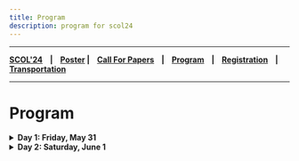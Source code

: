 ```yaml
---
title: Program
description: program for scol24
---
```


---

**[SCOL'24][scol24] ‎ ‎ ‎ | ‎ ‎ ‎ [Poster][flyer] ‎ ‎ ‎ | ‎ ‎ ‎ [Call For Papers][cfp] ‎ ‎ ‎ | ‎ ‎ ‎ [Program][prog] ‎ ‎ ‎ | ‎ ‎ ‎ [Registration][reg] ‎ ‎ ‎ | ‎ ‎ ‎ [Transportation][tp]**

---

# Program

<details>
<summary> <b> Day 1: Friday, May 31 </b> </summary>

| Timeslot | Speaker(s)       | Talk             |
| :--------:           | :--           | :--               |
|    ‎        |                | |
| 09:45 10:00|   | Registration, Opening Remarks  | 
|    ‎        |             |   |
| | **First Session** |  |
|    ‎        |           |     |
| 10:00 10:30  | Metehan Eryılmaz | How Turkish Structural Cases Behave in Causative Constructions: A Dependent Case Theoretic Analysis |
|    ‎        |                | |
| 10:30 11:00 |  Elif Orakçı & Dilay Z. Karadöller | Exploring the Relation between Gesture Presentation Perspective and Children's Spatial Performance |
|    ‎        |          |      |
| 11:00 11:30 | Nagihan Lüle | Verb Stranding VP Ellipsis in Turkish | 
|    ‎        |          |      |
| 11:30 12:00 | **Coffee Break** |  |
|    ‎        |                | |
| 12:00 13:00 | Invited: Junko Kanero | Putting Person in the Equation: Role of Individual Differences in the Language-Thought Interplay | 
|    ‎        |                | |
| 13:00 14:30 |  **Lunch Break** | |
|    ‎        |     |           |
| 14:30 15:30 | **Poster Session 1** | |
|    ‎        |                | |
|  | **Second Session** |  |
|    ‎        |                | |
| 15:30 16:00 | Elnaz Azimi | A Phonetic and Phonological Analysis of the Word-Final Post-Geminate Vocoid in Modern Standard Persian | 
|    ‎        |                | |
| 16:00 16:30 | Mehmet Can Dadan & Uğur Erken & Stefano Canalis | /e/ Lowering in the Turkish Negative Aorist  | 
|    ‎        |                | |
| 16:30 16:45 |  **Coffee Break** | |
|    ‎        |                | |
| 16:45 17:15 | Ezgi Yıldız & Berna A. Uzundağ| Screen Time and Language Outcomes in Infancy: Assessing the Role of Background | 
|    ‎        |          |      |
| 17:15 17:45 | Samira Hamzehei | [Onset Cluster Adaptation in Persian](https://raw.githubusercontent.com/BogaziciLinguisticsCircle/scol.boun.edu.tr/assets/abstracts/hamzehei_24.pdf) | 
|    ‎        |          |      |

<details>
<summary> <b> Posters in session 1 </b> </summary>

[The Role of Sound Symbolism on Trans+ Individuals’ Preferred Names: Challenging Binary Gender Cis-tem](https://raw.githubusercontent.com/BogaziciLinguisticsCircle/scol.boun.edu.tr/assets/abstracts/bardakci_24.pdf), Lilith Bardakçı

Classifier-Noun Constructions in the Yongjia Dialect of Wu Chinese, Shuyang Wei

The Puzzle of Complementation in Turkish, Ayşenur Coşkun

An Eclectic Analysis for Turkish Backward Gapping, Özhan Alp Şehit

Turkish Object Gaps: A Comparative Analysis of Verb-stranding Verb Phrase Ellipsis and Argument Ellipsis, Yasemin Fincan

Processing Post-verbal Quantifiers in Turkish, Baran Günay, Nagihan Lüle

Discursive construction of hegemonic power through political interviews: The case of Turkish presidential discourse, Selman Ecevit, Işıl Erduyan

Are randoms truly random?: Analyzing Linguistic Features of Keysmashes, Mehmet Eren Aydın, Zeynep Arıman, Zeynep Erdemir

Revisiting Turkish Reflexive Verbs, Zeynep Erdemir

[VowSpace: A Vowel Formant Analysis Application](https://raw.githubusercontent.com/BogaziciLinguisticsCircle/scol.boun.edu.tr/assets/abstracts/kaya_24.pdf), Ali Çağan Kaya

Counting events in Turkish, Ömer Çağrı Uğurlu

A Survey of Vowel Deletion in Turkish, Alize Aydın
</details>
</details>

<details>
<summary> <b> Day 2: Saturday, June 1 </b> </summary>

| Timeslot | Speaker(s)       | Talk             |
| :--------:           | :--           | :--               |
|    ‎        |             |   |
| | **Third Session** |  |
|    ‎        |           |     |
| 10:00 10:30  | Furkan Dikmen | [What was believed, what was true: the case of meğer](https://raw.githubusercontent.com/BogaziciLinguisticsCircle/scol.boun.edu.tr/assets/abstracts/dikmen_24.pdf) |
|    ‎        |                | |
| 10:30 11:00 |  Madeline Ladore | Plural Semantics in Akan: An Experimental Investigation |
|    ‎        |          |      |
| 11:00 11:30 | Baran Günay | Wh-exclamatives in Turkish: “Ne içtik be!” | 
|    ‎        |          |      |
| 11:30 12:00 | **Coffee Break** |  |
|    ‎        |                | |
| 12:00 13:00 | Invited: Markus Pöchtrager | Phonology goes syntax | 
|    ‎        |                | |
| 13:00 14:30 |  **Lunch Break** | |
|    ‎        |     |           |
| 14:30 15:30 | **Poster Session 2** | |
|    ‎        |                | |
|  | **Fourth Session** |  |
|    ‎        |                | |
| 15:30 16:00 | Rüveyda Şahyar | Modeling Morphological Learning: Tolerance Principle on Turkish past tense -DI | 
|    ‎        |                | |
| 16:00 16:30 | Asia Klimova | Artificial Grammar Learning: Preliminary Study  | 
|    ‎        |                | |
| 16:30 16:45 |  **Coffee Break** | |
|    ‎        |                | |
| 16:45 17:15 | Engin Anıl Yolcu | [A Critical Discourse Analysis of the Posts on Street Dogs in an Online Student Community](https://raw.githubusercontent.com/BogaziciLinguisticsCircle/scol.boun.edu.tr/assets/abstracts/yolcu_24.pdf) | 
|    ‎        |          |      |
| 17:15 17:45 | Nisan Ece Gümüş | A Sociopragmatic Study on Turkish Native Speakers’ Condolence Speech Acts | 
|    ‎        |          |      |

<details>
<summary> <b> Posters in session 2 </b> </summary>

Decoding Human-AI Interaction: A Discourse-Historical Analysis Approach of ChatGPT's Representation on Social Media, Zeynep Beste Coşkun

Vision-Language Pre-Training in NLP, Lucas Akkersdijk, Linnea Cresta

A Psycholinguistic Study of Slovenian Taboo Words: What Makes Taboo Word a Taboo?, Julija Kos, Christina Manouilidou

A Cross-Linguistic Corpus-Assisted Discourse Study of COVID-19 Vaccine News, Ahmet Ergün

Complexity of Telicity Marking in TİD, Aysemin Yaşar, Kadir Gökgöz, Bahadır Kisbet

Unraveling Pointing in Turkish Sign Language (TİD), Ece Eroğlu, Karahan Şahin, Kadir Gökgöz

Deep Learning for Out-of-Domain Detection without In-Domain Labels, Isabelle Dubois

Expressing Emotions Across Postpositional Constructions in Turkish: A Corpus-Based Approach, Deniz Ay, Fırat Başbuğ

An Investigation of Subject Attachment in Adjunct Clauses in Turkish, Ege Aydaş

Word Frequency Is a Cue to Word Order for Adults: Validating an Online Method with Speakers of Italian and Turkish for More Inclusive Psycholinguistic Testing, Zeynep Aydın, Judit Gervain 

“They say” makes good liars: a cross-linguistic investigation on evidentiality in language and deception, Şeyma Kalender, Çağla Aydın, Ayberk Kaan Güneş, Selma Berfin Tanış, Junko Kanero, Amanda Edmonds, Fanny Meunier, Shona Whyte, Seçkin Arslan

</details>
</details>

[prog]: /scol/24/program
[tp]: /scol/24/transportation
[reg]: /scol/24/registration
[scol24]: /scol/24
[cfp]: /scol/24/callforpapers
[flyer]: https://github.com/BogaziciLinguisticsCircle/scol.boun.edu.tr/raw/master/assets/SCOL24Flyer.png

